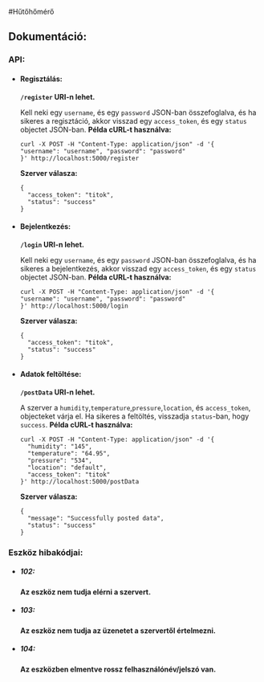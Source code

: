 #Hűtőhőmérő

## Dokumentáció:
### API:
 - #### **Regisztálás:** 
	**```/register``` URI-n lehet.**
  
	Kell neki egy ```username```, és egy ```password``` JSON-ban összefoglalva, és ha sikeres a regisztáció, akkor visszad egy ```access_token```, és egy ```status``` objectet JSON-ban.
	**Példa cURL-t használva:**
	```
	curl -X POST -H "Content-Type: application/json" -d '{
	"username": "username", "password": "password"
	}' http://localhost:5000/register
	```
	**Szerver válasza:**
	```
	{
	  "access_token": "titok",
	  "status": "success"
	}
	```
- #### **Bejelentkezés:** 
  **```/login``` URI-n lehet.**
  
  Kell neki egy ```username```, és egy ```password``` JSON-ban összefoglalva, és ha sikeres a bejelentkezés, akkor visszad egy ```access_token```, és egy ```status``` objectet JSON-ban.
**Példa cURL-t használva:**
	```
	curl -X POST -H "Content-Type: application/json" -d '{
	"username": "username", "password": "password"
	}' http://localhost:5000/login
	```
	**Szerver válasza:**
	```
	{
	  "access_token": "titok",
	  "status": "success"
	}
	```

  
- #### **Adatok feltöltése:** 
  **```/postData``` URI-n lehet.**
  
  A szerver a ```humidity```,```temperature```,```pressure```,```location```, és ```access_token```, objecteket várja el.
  Ha sikeres a feltöltés, visszadja ```status```-ban, hogy ```success```.
**Példa cURL-t használva:**
	```
	curl -X POST -H "Content-Type: application/json" -d '{
	  "humidity": "145",
	  "temperature": "64.95",
	  "pressure": "534",
	  "location": "default",
	  "access_token": "titok"
	}' http://localhost:5000/postData
	```
	**Szerver válasza:**
	```
	{
	  "message": "Successfully posted data",
	  "status": "success"
	}
	```

### Eszköz hibakódjai:
 - ##### **102:**
    **Az eszköz nem tudja elérni a szervert.**
    
 - ##### **103:**
    **Az eszköz nem tudja az üzenetet a szervertől értelmezni.**
    
 - ##### **104:**
    **Az eszközben elmentve rossz felhasználónév/jelszó van.**
    
